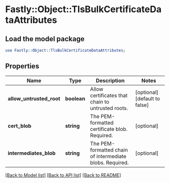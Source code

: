 # Fastly::Object::TlsBulkCertificateDataAttributes

## Load the model package
```perl
use Fastly::Object::TlsBulkCertificateDataAttributes;
```

## Properties
Name | Type | Description | Notes
------------ | ------------- | ------------- | -------------
**allow_untrusted_root** | **boolean** | Allow certificates that chain to untrusted roots. | [optional] [default to false]
**cert_blob** | **string** | The PEM-formatted certificate blob. Required. | [optional] 
**intermediates_blob** | **string** | The PEM-formatted chain of intermediate blobs. Required. | [optional] 

[[Back to Model list]](../README.md#documentation-for-models) [[Back to API list]](../README.md#documentation-for-api-endpoints) [[Back to README]](../README.md)


